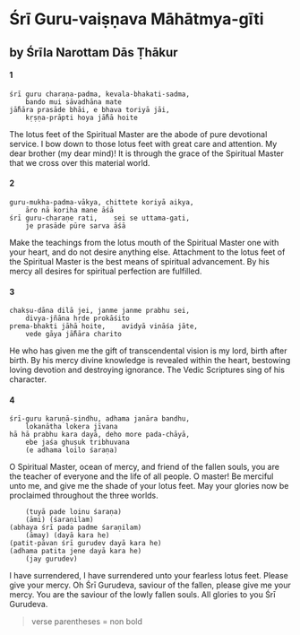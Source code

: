 # Śrī Guru-vaiṣṇava Māhātmya-gīti

## by Śrīla Narottam Dās Ṭhākur

#### 1

    śrī guru charaṇa-padma, kevala-bhakati-sadma,
        bando mui sāvadhāna mate
    jā̐hāra prasāde bhāi, e bhava toriyā jāi,
        kṛṣṇa-prāpti hoya jā̐hā hoite

The lotus feet of the Spiritual Master are the abode of pure devotional service. I bow down to those lotus feet with great care and attention. My dear brother (my dear mind)! It is through the grace of the Spiritual Master that we cross over this material world.

#### 2

    guru-mukha-padma-vākya, chittete koriyā aikya,
        āro nā koriha mane āśā
    śrī guru-charaṇe rati,    sei se uttama-gati,
        je prasāde pūre sarva āśā

Make the teachings from the lotus mouth of the Spiritual Master one with your heart, and do not desire anything else. Attachment to the lotus feet of the Spiritual Master is the best means of spiritual advancement. By his mercy all desires for spiritual perfection are fulfilled.

#### 3

    chakṣu-dāna dilā jei, janme janme prabhu sei,
        divya-jñāna hṛde prokāśito
    prema-bhakti jāhā hoite,    avidyā vināśa jāte, 
        vede gāya jā̐hāra charito

He who has given me the gift of transcendental vision is my lord, birth after birth. By his mercy divine knowledge is revealed within the heart, bestowing loving devotion and destroying ignorance. The Vedic Scriptures sing of his character.

#### 4

    śrī-guru karuṇā-sindhu, adhama janāra bandhu,
        lokanātha lokera jīvana
    hā hā prabhu kara dayā, deho more pada-chāyā,
        ebe jaśa ghuṣuk tribhuvana
        (e adhama loilo śaraṇa)

O Spiritual Master, ocean of mercy, and friend of the fallen souls, you are the teacher of everyone and the life of all people. O master! Be merciful unto me, and give me the shade of your lotus feet. May your glories now be proclaimed throughout the three worlds.

        (tuyā pade loinu śaraṇa)
        (āmi) (śaraṇilam)
    (abhaya śrī pada padme śaraṇilam)
        (āmay) (dayā kara he)
    (patit-pāvan śrī gurudev dayā kara he)
    (adhama patita jene dayā kara he)
        (jay gurudev)

I have surrendered, I have surrendered unto your fearless lotus feet. Please give your mercy. Oh Śrī Gurudeva, saviour of the fallen, please give me your mercy. You are the saviour of the lowly fallen souls. All glories to you Śrī Gurudeva.

> verse parentheses = non bold
